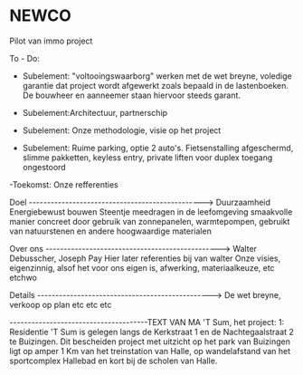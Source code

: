 # NEWCO
Pilot van immo project

To - Do:
- Subelement:   "voltooingswaarborg" werken met de wet breyne, voledige garantie dat project wordt afgewerkt zoals bepaald in de  lastenboeken. De bouwheer en aanneemer staan hiervoor steeds garant.

- Subelement:Architectuur, partnerschip

- Subelement: Onze methodologie, visie op het project

- Subelement: Ruime parking, optie 2 auto's. Fietsenstalling afgeschermd, slimme pakketten, keyless entry, private liften voor duplex toegang ongestoord

-Toekomst: Onze refferenties

Doel ------------------------------------------------> Duurzaamheid
Energiebewust bouwen
Steentje meedragen in de leefomgeving
smaakvolle manier 
concreet door gebruik van zonnepanelen, warmtepompen, gebruikt van natuurstenen en andere hoogwaardige materialen


Over ons ------------------------------------------------> Walter Debusscher, Joseph Pay
Hier later referenties bij van walter
Onze visies, eigenzinnig, alsof het voor ons eigen is, afwerking, materiaalkeuze, etc etchwo


Details ------------------------------------------------> De wet breyne, verkoop op plan etc etc etc


--------------------------------------TEXT VAN MA
'T Sum, het project:
1: Residentie 'T Sum is gelegen langs de Kerkstraat 1 en de Nachtegaalstraat 2 te Buizingen.
Dit bescheiden project met uitzicht op het park van Buizingen ligt op amper 1 Km van het treinstation van Halle, op wandelafstand van het sportcomplex Hallebad en kort bij de scholen van Halle.

